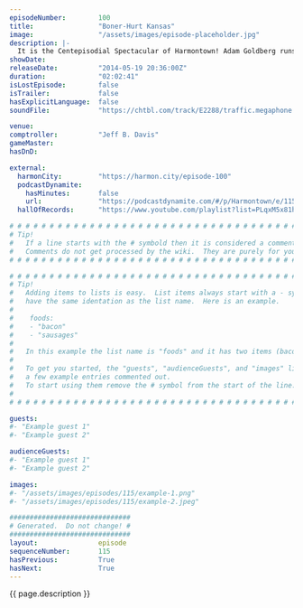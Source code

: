 ```yaml
---
episodeNumber:        100
title:                "Boner-Hurt Kansas"
image:                "/assets/images/episode-placeholder.jpg"
description: |-
  It is the Centepisodial Spectacular of Harmontown! Adam Goldberg runs a quiz against a super fan and your Mayor to see who knows more about Harmontown.
showDate:             
releaseDate:          "2014-05-19 20:36:00Z"
duration:             "02:02:41"
isLostEpisode:        false
isTrailer:            false
hasExplicitLanguage:  false
soundFile:            "https://chtbl.com/track/E2288/traffic.megaphone.fm/STA3107672992.mp3?updated=1556230790"

venue:                
comptroller:          "Jeff B. Davis"
gameMaster:           
hasDnD:               

external:
  harmonCity:         "https://harmon.city/episode-100"
  podcastDynamite:
    hasMinutes:       false
    url:              "https://podcastdynamite.com/#/p/Harmontown/e/115/100"
  hallOfRecords:      "https://www.youtube.com/playlist?list=PLqxM5x81hNOYBPC1hoju2vCHkkDbq2aQ3"

# # # # # # # # # # # # # # # # # # # # # # # # # # # # # # # # # # # # # # # # # # # # #
# Tip!
#   If a line starts with the # symbold then it is considered a comment.
#   Comments do not get processed by the wiki.  They are purely for your information.
# # # # # # # # # # # # # # # # # # # # # # # # # # # # # # # # # # # # # # # # # # # # #

# # # # # # # # # # # # # # # # # # # # # # # # # # # # # # # # # # # # # # # # # # # # #
# Tip!
#   Adding items to lists is easy.  List items always start with a - symbol and have
#   have the same identation as the list name.  Here is an example.
#
#    foods:
#    - "bacon"
#    - "sausages"
#
#   In this example the list name is "foods" and it has two items (bacon, and sausages).
#
#   To get you started, the "guests", "audienceGuests", and "images" lists below have
#   a few example entries commented out.
#   To start using them remove the # symbol from the start of the line.
#
# # # # # # # # # # # # # # # # # # # # # # # # # # # # # # # # # # # # # # # # # # # # #

guests:
#- "Example guest 1"
#- "Example guest 2"

audienceGuests:
#- "Example guest 1"
#- "Example guest 2"

images:
#- "/assets/images/episodes/115/example-1.png"
#- "/assets/images/episodes/115/example-2.jpeg"

##############################
# Generated.  Do not change! #
##############################
layout:               episode
sequenceNumber:       115
hasPrevious:          True
hasNext:              True
---
```


<!-- The episode description will be rendered here -->
{{ page.description }}

<!-- Add your content BELOW here -->
<!-- vvvvvvvvvvvvvvvvvvvvvvvvvvv -->




<!-- ^^^^^^^^^^^^^^^^^^^^^^^^^^^ -->
<!-- Add your content ABOVE here -->

<!-- The episode gallery will be rendered here -->